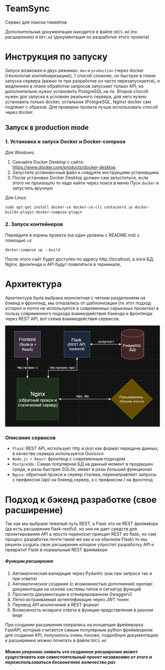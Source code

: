 # TeamSync
Сервис для поиска тимейтов

Дополнительная документация находится в файле `DOCS.md` (по расширению) и `DEV.md` (документация по разработке этого проекта)

# Инструкция по запуску
Запуск возможен в двух режимах: `dev` и `production` 
(через docker (технология контейнеризации)), 1 способ сложнее, но быстрее в плане 
запуска сервера (важно тк при разработке он часто
перезапускается), и медленнее в плане обработки запросов
запускает только API, но дополнительно нужно 
установить PostgreSQL на пк. Второй способ нужен 
для запуска в условиях реального сервера, для него 
нужно установить только docker, остальное (PostgreSQL,
Nginx) docker сам подтянет с образов. Для проверки проекта лучше использовать способ через docker.

## Запуск в production mode
### 1. Установка и запуск Docker и Docker-compose
Для Windows: 
1. Скачайте Docker Desktop с сайта: https://www.docker.com/products/docker-desktop
2. Запустите установочный файл и следуйте инструкциям установщика
3. После установки Docker Desktop должен сам запуститься, если этого не произошло то надо найти через поиск в меню Пуск `docker` и запустить вручную

Для Linux:
```bush
sudo apt-get install docker-ce docker-ce-cli containerd.io docker-buildx-plugin docker-compose-plugin
```
### 2. Запуск контейнеров
Перейдите в корень проекта (на один уровень с README.md) с помощью `cd`
```bush
docker-compose up --build
```
После этого сайт будет доступен по адресу http://localhost, а логи БД, Nginx, фронтенда и API будут появляться в терминале,

# Архитектура
Архитектура была выбрана монолитная с четким разделением на бэкенд и фронтенд, мы отказались от шаблонизации (тк этот подход устарел и почти не используется в современных серьезных проектах) в пользу современного подхода взаимодействия бэкенда и фронтенда через REST API, вот схема взаимодействия сервисов:

![](images/architecture.png)

### Описание сервисов
 - `Flask`: REST API, использует http и json как формат передачи данных, в качестве сервера используется Guvicorn
 - `Node.js + React`: фронтенд с современным подходом
 - `PostgreSQL`: Самая популярная БД на данный момент в продакшен среде, в разы быстрее SQLite, имеет в разы больший функционал
 - `Nginx`: обратный прокси и сервер статики, перенаправляет запросы с префиксом /api/ на бэкенд сервер, а с префиксом / на фронтенд


# Подход к бэкенд разработке (свое расширение)
Так как мы выбрали тяжелый путь REST, а Flask это не REST фреймворк (да есть расширение flask-restfull, но оно не дает средств для проектирования API а просто переносит принцип REST во flask, но сам процесс разработки почти такой же как и на обычном Flask) то мы решили создать свое расширение которое упростит разработку API и превратит Flask в нормальный REST фреймворк

##### Функции расширения
1. Автоматическая валидация через Pydantic (как при запросе так и при ответе)
2. Автоматическое создание (с возможностью дополнения) openapi документации на основе системы типов и сигнатур функций
3. Просмотр документации в сгенерированном SwaggerUI
4. Легко встраиваемая аутентификация через JWT токен 
5. Перевод API исключений в REST формат
6. Возможность возврата ответа в функции представления в разном виде

При создании расширения опирались на концепции фреймворка FastAPI, который считается самым популярным python фреймворком для создания API, получилось очень похоже, подробную документацию к расширению можно почитать в файле `DOCS.md`

##### Можно **уверенно** заявить что созданное расширение может существовать как самостоятельный проект независимо от этого и переиспользоваться **бесконечное количество раз**

